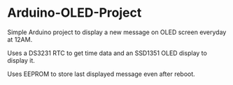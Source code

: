 # Arduino-OLED-Project

Simple Arduino project to display a new message on OLED screen everyday at 12AM.

Uses a DS3231 RTC to get time data and an SSD1351 OLED display to display it.

Uses EEPROM to store last displayed message even after reboot.
